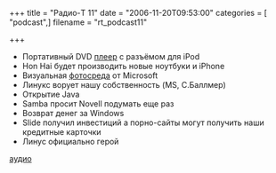 +++
title = "Радио-T 11"
date = "2006-11-20T09:53:00"
categories = [ "podcast",]
filename = "rt_podcast11"

+++

- Портативный DVD [плеер](http://mobbit.info/item/2025) c разъёмом для iPod
- Hon Hai будет производить новые ноутбуки и iPhone
- Визуальная [фотосреда](http://labs.live.com/photosynth/) от Microsoft
- Линукс ворует нашу собственность (MS, С.Баллмер)
- Открытие Java
- Samba просит Novell подумать еще раз
- Возврат денег за Windows
- Slide получил инвестиций а порно-сайты могут получить наши кредитные карточки
- Линус официально герой

[аудио](https://cdn.radio-t.com/rt_podcast11.mp3)
<audio src="https://cdn.radio-t.com/rt_podcast11.mp3" preload="none"></audio>
